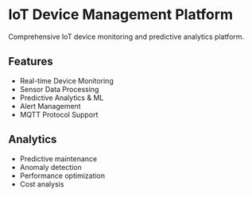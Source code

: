 #  IoT Device Management Platform

Comprehensive IoT device monitoring and predictive analytics platform.

##  Features
- Real-time Device Monitoring
- Sensor Data Processing
- Predictive Analytics & ML
- Alert Management
- MQTT Protocol Support

##  Analytics
- Predictive maintenance
- Anomaly detection
- Performance optimization
- Cost analysis
